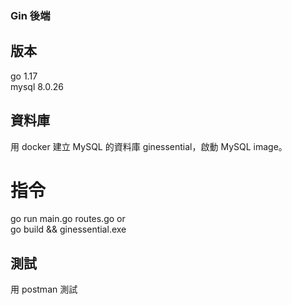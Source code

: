 ### Gin 後端

## 版本
go 1.17 <br />
mysql 8.0.26

## 資料庫
用 docker 建立 MySQL 的資料庫 ginessential，啟動 MySQL image。

# 指令
go run main.go routes.go or <br />
go build && ginessential.exe

## 測試
用 postman 測試
